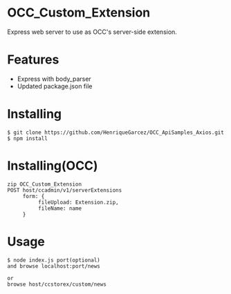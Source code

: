  #  OCC_Custom_Extension
Express web server to use as OCC's server-side extension.
 #  Features
  - Express with body_parser
  - Updated package.json file
 #  Installing
    $ git clone https://github.com/HenriqueGarcez/OCC_ApiSamples_Axios.git
    $ npm install
 #  Installing(OCC)
    zip OCC_Custom_Extension
    POST host/ccadmin/v1/serverExtensions
         form: {
              fileUpload: Extension.zip,
              fileName: name
         }
 #  Usage
    $ node index.js port(optional) 
    and browse localhost:port/news
    
    or
    browse host/ccstorex/custom/news
 


     
